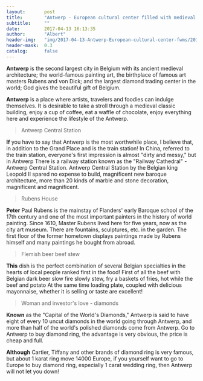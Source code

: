 ```yaml
---
layout:       post
title:        "Antwerp - European cultural center filled with medieval style"
subtitle:     ""
date:         2017-04-13 16:13:35
author:       "Albert"
header-img:   "img/2017-04-13-Antwerp-European-cultural-center-fwms/2017-04-13-Antwerp-European-cultural-center-fwms-h.png"
header-mask:  0.3
catalog:      false
---
```


**Antwerp** is the second largest city in Belgium with its ancient medieval architecture; the world-famous painting art, the birthplace of famous art masters Rubens and von Dick; and the largest diamond trading center in the world; God gives the beautiful gift of Belgium.

**Antwerp** is a place where artists, travelers and foodies can indulge themselves. It is desirable to take a stroll through a medieval classic building, enjoy a cup of coffee, eat a waffle of chocolate, enjoy everything here and experience the lifestyle of the Antwerp.

>Antwerp Central Station

**If** you have to say that Antwerp is the most worthwhile place, I believe that, in addition to the Grand Place and is the train station! In China, referred to the train station, everyone's first impression is almost "dirty and messy," but in Antwerp There is a railway station known as the "Railway Cathedral" - Antwerp Central Station.
Antwerp Central Station by the Belgian king Leopold II spared no expense to build, magnificent new baroque architecture, more than 20 kinds of marble and stone decoration, magnificent and magnificent.

>Rubens House

**Peter** Paul Rubens is the mainstay of Flanders' early Baroque school of the 17th century and one of the most important painters in the history of world painting.
Since 1610, Master Rubens lived here for five years, now as the city art museum. There are fountains, sculptures, etc. in the garden. The first floor of the former hometown displays paintings made by Rubens himself and many paintings he bought from abroad.

>Flemish beer beef stew

**This** dish is the perfect combination of several Belgian specialties in the hearts of local people ranked first in the food! First of all the beef with Belgian dark beer slow fire slowly stew, fry a baskets of fries, hot while the beef and potato At the same time loading plate, coupled with delicious mayonnaise, whether it is selling or taste are excellent!

>Woman and investor's love - diamonds

**Known** as the "Capital of the World's Diamonds," Antwerp is said to have eight of every 10 uncut diamonds in the world going through Antwerp, and more than half of the world's polished diamonds come from Antwerp. Go to Antwerp to buy diamond ring, the advantage is very obvious, the price is cheap and full.

**Although** Cartier, Tiffany and other brands of diamond ring is very famous, but about 1 karat ring move 14000 Europe, if you yourself want to go to Europe to buy diamond ring, especially 1 carat wedding ring, then Antwerp will not let you down!
